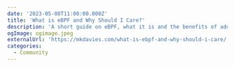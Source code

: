 ```yaml
---
date: '2023-05-08T11:00:00.000Z'
title: 'What is eBPF and Why Should I Care?'
description: 'A short guide on eBPF, what it is and the benefits of adopting eBPF'
ogImage: ogimage.jpeg
externalUrl: 'https://mkdavies.com/what-is-ebpf-and-why-should-i-care/'
categories:
  - Community
---
```

